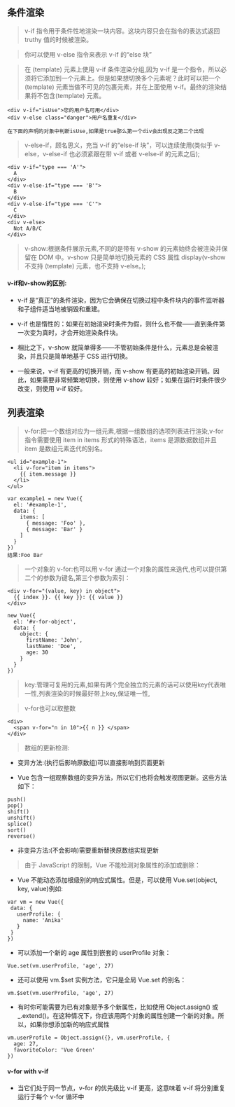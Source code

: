 
## 条件渲染

> v-if 指令用于条件性地渲染一块内容。这块内容只会在指令的表达式返回 truthy 值的时候被渲染。

> 你可以使用 v-else 指令来表示 v-if 的“else 块”




>在 (template) 元素上使用 v-if 条件渲染分组,因为 v-if 是一个指令，所以必须将它添加到一个元素上。但是如果想切换多个元素呢？此时可以把一个(template) 元素当做不可见的包裹元素，并在上面使用 v-if。最终的渲染结果将不包含(template) 元素。

```
<div v-if="isUse">您的用户名可用</div>
<div v-else class="danger">用户名重复</div>

在下面的声明的对象中判断isUse,如果是true那么第一个div会出现反之第二个出现
```

>v-else-if，顾名思义，充当 v-if 的“else-if 块”，可以连续使用(类似于 v-else，v-else-if 也必须紧跟在带 v-if 或者 v-else-if 的元素之后);

```
<div v-if="type === 'A'">
  A
</div>
<div v-else-if="type === 'B'">
  B
</div>
<div v-else-if="type === 'C'">
  C
</div>
<div v-else>
  Not A/B/C
</div>

```

> v-show:根据条件展示元素,不同的是带有 v-show 的元素始终会被渲染并保留在 DOM 中。v-show 只是简单地切换元素的 CSS 属性 display(v-show 不支持 (template) 元素，也不支持 v-else。);


#### v-if和v-show的区别:

+ v-if 是“真正”的条件渲染，因为它会确保在切换过程中条件块内的事件监听器和子组件适当地被销毁和重建。

+ v-if 也是惰性的：如果在初始渲染时条件为假，则什么也不做——直到条件第一次变为真时，才会开始渲染条件块。

+ 相比之下，v-show 就简单得多——不管初始条件是什么，元素总是会被渲染，并且只是简单地基于 CSS 进行切换。

+ 一般来说，v-if 有更高的切换开销，而 v-show 有更高的初始渲染开销。因此，如果需要非常频繁地切换，则使用 v-show 较好；如果在运行时条件很少改变，则使用 v-if 较好。


## 列表渲染

> v-for:把一个数组对应为一组元素,根据一组数组的选项列表进行渲染,v-for 指令需要使用 item in items 形式的特殊语法，items 是源数据数组并且 item 是数组元素迭代的别名。

```
<ul id="example-1">
  <li v-for="item in items">
    {{ item.message }}
  </li>
</ul>

var example1 = new Vue({
  el: '#example-1',
  data: {
    items: [
      { message: 'Foo' },
      { message: 'Bar' }
    ]
  }
})
结果:Foo Bar
```
> 一个对象的 v-for:也可以用 v-for 通过一个对象的属性来迭代,也可以提供第二个的参数为键名,第三个参数为索引：
```
<div v-for="(value, key) in object">
  {{ index }}. {{ key }}: {{ value }}
</div>

new Vue({
  el: '#v-for-object',
  data: {
    object: {
      firstName: 'John',
      lastName: 'Doe',
      age: 30
    }
  }
})
```

>  key:管理可复用的元素,如果有两个完全独立的元素的话可以使用key代表唯一性,列表渲染的时候最好带上key,保证唯一性,

> v-for也可以取整数
```
<div>
  <span v-for="n in 10">{{ n }} </span>
</div>
```

> 数组的更新检测:
+ 变异方法:(执行后影响原数组)可以直接影响到页面更新

 
+ Vue 包含一组观察数组的变异方法，所以它们也将会触发视图更新。这些方法如下：
```
push()
pop()
shift()
unshift()
splice()
sort()
reverse()
```
+ 非变异方法:(不会影响)需要重新替换原数组实现更新

> 由于 JavaScript 的限制，Vue 不能检测对象属性的添加或删除：

+ Vue 不能动态添加根级别的响应式属性。但是，可以使用 Vue.set(object, key, value)例如:
  
 ```
 var vm = new Vue({
  data: {
    userProfile: {
      name: 'Anika'
    }
  }
})
``` 

+ 可以添加一个新的 age 属性到嵌套的 userProfile 对象：
  
```
Vue.set(vm.userProfile, 'age', 27)
```

+ 还可以使用 vm.$set 实例方法，它只是全局 Vue.set 的别名：
  
```
vm.$set(vm.userProfile, 'age', 27)
```

+ 有时你可能需要为已有对象赋予多个新属性，比如使用 Object.assign() 或 _.extend()。在这种情况下，你应该用两个对象的属性创建一个新的对象。所以，如果你想添加新的响应式属性

```
vm.userProfile = Object.assign({}, vm.userProfile, {
  age: 27,
  favoriteColor: 'Vue Green'
})
```

#### v-for with v-if

+ 当它们处于同一节点，v-for 的优先级比 v-if 更高，这意味着 v-if 将分别重复运行于每个 v-for 循环中


  

